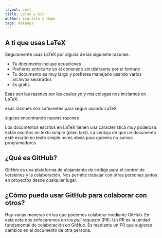 ```yaml
---
layout: post
title: LaTeX y Git
author: Evaristo y Nepo
tags: dataops
---
```

## A ti que usas LaTeX

Seguramente usas LaTeX por alguna de las siguiente razones:

- Tu documento incluye ecuaciones
- Prefieres enfocarte en el contenido sin distraerte por el formato
- Tu documento es muy largo y prefieres manejarlo usando varios archivos separados
- Es gratis

Esas son las razones por las cuales yo y mis colegas nos iniciamos en LaTeX.

esas razones son suficientes para seguir usando LaTeX

siguies encontrando nuevas razones

Los documentos escritos en LaTeX tienen una característica muy poderosa: están escritos en texto
simple (_plain text_). La ventaja de que un documento esté escrito en texto simple no es obvia para
quienes no somos programadores.

## ¿Qué es GitHub?

GitHub es una plataforma de alojamiento de código para el control de versiones y la colaboración.
Nos permite trabajar con otras personas juntos en proyectos desde cualquier lugar.

## ¿Cómo puedo usar GitHub para colaborar con otros?

Hay varias maneras en las que podemos colaborar mediante GitHub. En esta nota nos enfocaremos en los
_pull requests_ (PR). Un PR es la unidad fundamental de colaboración en GitHub. Es mediante un PR
que sugieres cambios en el documento de otra persona.
